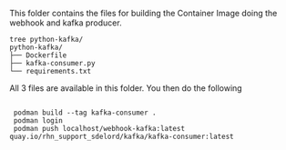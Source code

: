 This folder contains the files for building the Container Image doing the webhook and kafka producer.

```
tree python-kafka/
python-kafka/
├── Dockerfile
├── kafka-consumer.py
└── requirements.txt

```

All 3 files are available in this folder. 
You then do the following

```

 podman build --tag kafka-consumer .
 podman login
 podman push localhost/webhook-kafka:latest quay.io/rhn_support_sdelord/kafka/kafka-consumer:latest

```
